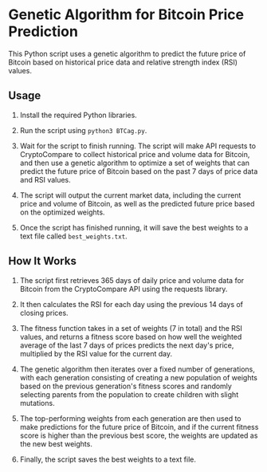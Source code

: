 # Genetic Algorithm for Bitcoin Price Prediction

This Python script uses a genetic algorithm to predict the future price of Bitcoin based on historical price data and relative strength index (RSI) values. 

## Usage

1. Install the required Python libraries.

2. Run the script using `python3 BTCag.py`.

3. Wait for the script to finish running. The script will make API requests to CryptoCompare to collect historical price and volume data for Bitcoin, and then use a genetic algorithm to optimize a set of weights that can predict the future price of Bitcoin based on the past 7 days of price data and RSI values.

4. The script will output the current market data, including the current price and volume of Bitcoin, as well as the predicted future price based on the optimized weights.

5. Once the script has finished running, it will save the best weights to a text file called `best_weights.txt`.

## How It Works

1. The script first retrieves 365 days of daily price and volume data for Bitcoin from the CryptoCompare API using the requests library.

2. It then calculates the RSI for each day using the previous 14 days of closing prices.

3. The fitness function takes in a set of weights (7 in total) and the RSI values, and returns a fitness score based on how well the weighted average of the last 7 days of prices predicts the next day's price, multiplied by the RSI value for the current day.

4. The genetic algorithm then iterates over a fixed number of generations, with each generation consisting of creating a new population of weights based on the previous generation's fitness scores and randomly selecting parents from the population to create children with slight mutations. 

5. The top-performing weights from each generation are then used to make predictions for the future price of Bitcoin, and if the current fitness score is higher than the previous best score, the weights are updated as the new best weights.

6. Finally, the script saves the best weights to a text file.
